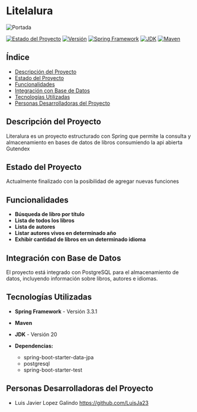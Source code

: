 # Litelalura

![Portada](https://www.lifeder.com/wp-content/uploads/2020/03/concepto-literatura-libros-min.jpg)

[![Estado del Proyecto](https://img.shields.io/badge/Estado-Activo-brightgreen.svg)](#)
[![Versión](https://img.shields.io/badge/Versión-1.0-yellow.svg)](#)
[![Spring Framework](https://img.shields.io/badge/Spring_Framework-3.3.1-brightgreen.svg)](#)
[![JDK](https://img.shields.io/badge/JDK-20-blue.svg)](#)
[![Maven](https://img.shields.io/badge/Maven-3.8.8-blue.svg)](#)




## Índice
- [Descripción del Proyecto](#descripción-del-proyecto)
- [Estado del Proyecto](#estado-del-proyecto)
- [Funcionalidades](#funcionalidades)
- [Integración con Base de Datos](#integración-con-base-de-datos)
- [Tecnologías Utilizadas](#tecnologías-utilizadas)
- [Personas Desarrolladoras del Proyecto](#personas-desarrolladoras-del-proyecto)


## Descripción del Proyecto
Literalura es un proyecto estructurado con Spring que permite la consulta y almacenamiento en bases de datos de libros consumiendo la api abierta Gutendex

## Estado del Proyecto
Actualmente finalizado con la posibilidad de agregar nuevas funciones

## Funcionalidades

- **Búsqueda de libro por título**
- **Lista de todos los libros**
- **Lista de autores**
- **Listar autores vivos en determinado año**
- **Exhibir cantidad de libros en un determinado idioma**

## Integración con Base de Datos

El proyecto está integrado con PostgreSQL para el almacenamiento de datos, incluyendo información sobre libros, autores e idiomas.

## Tecnologías Utilizadas
- **Spring Framework** - Versión 3.3.1
- **Maven**
- **JDK** - Versión 20
- **Dependencias:**
  
  - spring-boot-starter-data-jpa
  - postgresql
  - spring-boot-starter-test
 


## Personas Desarrolladoras del Proyecto
- Luis Javier Lopez Galindo https://github.com/LuisJa23

